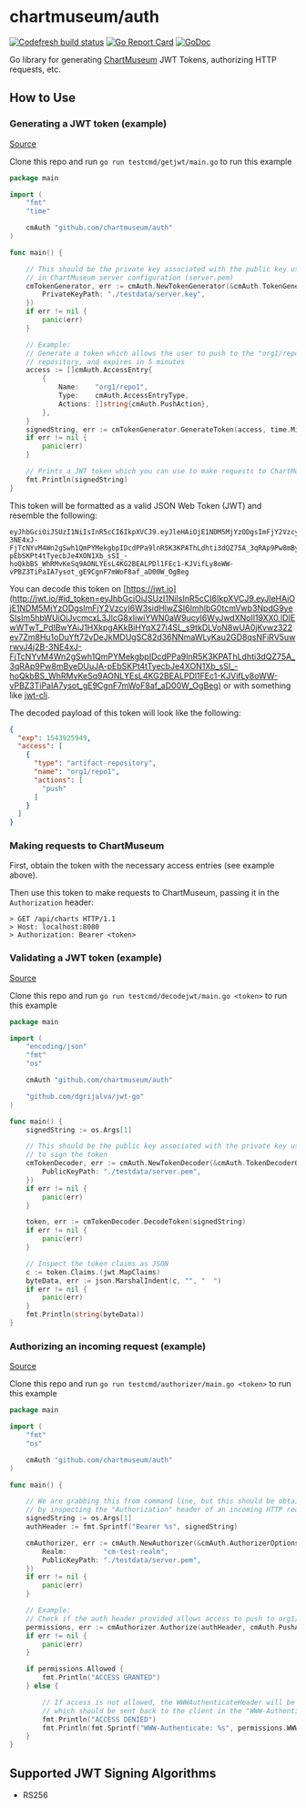 # chartmuseum/auth

[![Codefresh build status]( https://g.codefresh.io/api/badges/pipeline/chartmuseum/chartmuseum%2Fauth%2Fmaster?type=cf-1)]( https://g.codefresh.io/public/accounts/chartmuseum/pipelines/chartmuseum/auth/master)
[![Go Report Card](https://goreportcard.com/badge/github.com/chartmuseum/auth)](https://goreportcard.com/report/github.com/chartmuseum/auth)
[![GoDoc](https://godoc.org/github.com/chartmuseum/auth?status.svg)](https://godoc.org/github.com/chartmuseum/auth)

Go library for generating [ChartMuseum](https://github.com/helm/chartmuseum) JWT Tokens, authorizing HTTP requests, etc.

## How to Use

### Generating a JWT token (example)

[Source](./testcmd/getjwt/main.go)

Clone this repo and run `go run testcmd/getjwt/main.go` to run this example

```go
package main

import (
	"fmt"
	"time"

	cmAuth "github.com/chartmuseum/auth"
)

func main() {

	// This should be the private key associated with the public key used
	// in ChartMuseum server configuration (server.pem)
	cmTokenGenerator, err := cmAuth.NewTokenGenerator(&cmAuth.TokenGeneratorOptions{
		PrivateKeyPath: "./testdata/server.key",
	})
	if err != nil {
		panic(err)
	}

	// Example:
	// Generate a token which allows the user to push to the "org1/repo1"
	// repository, and expires in 5 minutes
	access := []cmAuth.AccessEntry{
		{
			Name:    "org1/repo1",
			Type:    cmAuth.AccessEntryType,
			Actions: []string{cmAuth.PushAction},
		},
	}
	signedString, err := cmTokenGenerator.GenerateToken(access, time.Minute*5)
	if err != nil {
		panic(err)
	}

	// Prints a JWT token which you can use to make requests to ChartMuseum
	fmt.Println(signedString)
}
```

This token will be formatted as a valid JSON Web Token (JWT)
and resemble the following:

```
eyJhbGciOiJSUzI1NiIsInR5cCI6IkpXVCJ9.eyJleHAiOjE1NDM5MjYzODgsImFjY2VzcyI6W3sidHlwZSI6ImhlbG0tcmVwb3NpdG9yeSIsIm5hbWUiOiJvcmcxL3JlcG8xIiwiYWN0aW9ucyI6WyJwdXNoIl19XX0.lDIEwWTwT_PdIBwYAiJ1HXkpgAKkBiHYqX27i4SL_s9tkDLVoN8wUA0jKvwz322ev7Zm8Hu1oDuYft72vDeJkMDUgSC82d36NNmaWLyKau2GD8qsNFiRV5uwrwvJ4j2B-3NE4xJ-FjTcNYvM4Wn2gSwh1QmPYMekgbpIDcdPPa9lnR5K3KPAThLdhti3dQZ75A_3qRAp9Pw8mByeDUuJA-pEbSKPt4tTyecbJe4XON1Xb_sSI_-hoQkbBS_WhRMvKeSq9AONLYEsL4KG2BEALPDl1FEc1-KJVifLy8oWW-vPBZ3TiPaIA7ysot_gE9CgnF7mWoF8af_aD00W_OgBeg
```

You can decode this token on [https://jwt.io](http://jwt.io/#id_token=eyJhbGciOiJSUzI1NiIsInR5cCI6IkpXVCJ9.eyJleHAiOjE1NDM5MjYzODgsImFjY2VzcyI6W3sidHlwZSI6ImhlbG0tcmVwb3NpdG9yeSIsIm5hbWUiOiJvcmcxL3JlcG8xIiwiYWN0aW9ucyI6WyJwdXNoIl19XX0.lDIEwWTwT_PdIBwYAiJ1HXkpgAKkBiHYqX27i4SL_s9tkDLVoN8wUA0jKvwz322ev7Zm8Hu1oDuYft72vDeJkMDUgSC82d36NNmaWLyKau2GD8qsNFiRV5uwrwvJ4j2B-3NE4xJ-FjTcNYvM4Wn2gSwh1QmPYMekgbpIDcdPPa9lnR5K3KPAThLdhti3dQZ75A_3qRAp9Pw8mByeDUuJA-pEbSKPt4tTyecbJe4XON1Xb_sSI_-hoQkbBS_WhRMvKeSq9AONLYEsL4KG2BEALPDl1FEc1-KJVifLy8oWW-vPBZ3TiPaIA7ysot_gE9CgnF7mWoF8af_aD00W_OgBeg)
or with something like [jwt-cli](https://github.com/mike-engel/jwt-cli).

The decoded payload of this token will look like the following:
```json
{
  "exp": 1543925949,
  "access": [
    {
      "type": "artifact-repository",
      "name": "org1/repo1",
      "actions": [
        "push"
      ]
    }
  ]
}
```

### Making requests to ChartMuseum

First, obtain the token with the necessary access entries (see example above).

Then use this token to make requests to ChartMuseum,
passing it in the `Authorization` header:

```
> GET /api/charts HTTP/1.1
> Host: localhost:8080
> Authorization: Bearer <token>
```

### Validating a JWT token (example)

[Source](./testcmd/decodejwt/main.go)

Clone this repo and run `go run testcmd/decodejwt/main.go <token>` to run this example

```go
package main

import (
	"encoding/json"
	"fmt"
	"os"

	cmAuth "github.com/chartmuseum/auth"

	"github.com/dgrijalva/jwt-go"
)

func main() {
	signedString := os.Args[1]

	// This should be the public key associated with the private key used
	// to sign the token
	cmTokenDecoder, err := cmAuth.NewTokenDecoder(&cmAuth.TokenDecoderOptions{
		PublicKeyPath: "./testdata/server.pem",
	})
	if err != nil {
		panic(err)
	}

	token, err := cmTokenDecoder.DecodeToken(signedString)
	if err != nil {
		panic(err)
	}

	// Inspect the token claims as JSON
	c := token.Claims.(jwt.MapClaims)
	byteData, err := json.MarshalIndent(c, "", "  ")
	if err != nil {
		panic(err)
	}
	fmt.Println(string(byteData))
}
```

### Authorizing an incoming request (example)

[Source](./testcmd/authorizer/main.go)

Clone this repo and run `go run testcmd/authorizer/main.go <token>` to run this example

```go
package main

import (
	"fmt"
	"os"

	cmAuth "github.com/chartmuseum/auth"
)

func main() {

	// We are grabbing this from command line, but this should be obtained
	// by inspecting the "Authorization" header of an incoming HTTP request
	signedString := os.Args[1]
	authHeader := fmt.Sprintf("Bearer %s", signedString)

	cmAuthorizer, err := cmAuth.NewAuthorizer(&cmAuth.AuthorizerOptions{
		Realm:         "cm-test-realm",
		PublicKeyPath: "./testdata/server.pem",
	})
	if err != nil {
		panic(err)
	}

	// Example:
	// Check if the auth header provided allows access to push to org1/repo1
	permissions, err := cmAuthorizer.Authorize(authHeader, cmAuth.PushAction, "org1/repo1")
	if err != nil {
		panic(err)
	}

	if permissions.Allowed {
		fmt.Println("ACCESS GRANTED")
	} else {

		// If access is not allowed, the WWWAuthenticateHeader will be populated
		// which should be sent back to the client in the "WWW-Authenticate" header
		fmt.Println("ACCESS DENIED")
		fmt.Println(fmt.Sprintf("WWW-Authenticate: %s", permissions.WWWAuthenticateHeader))
	}
}
```

## Supported JWT Signing Algorithms

- RS256
